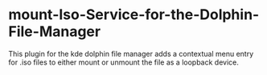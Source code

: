 # mount-Iso-Service-for-the-Dolphin-File-Manager
This plugin for the kde dolphin file manager adds a contextual menu entry for .iso files to either mount or unmount the file as a loopback device.
